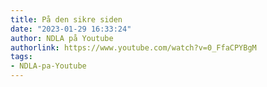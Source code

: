 ```yaml
---
title: På den sikre siden
date: "2023-01-29 16:33:24"
author: NDLA på Youtube
authorlink: https://www.youtube.com/watch?v=0_FfaCPYBgM
tags:
- NDLA-pa-Youtube
---
```


